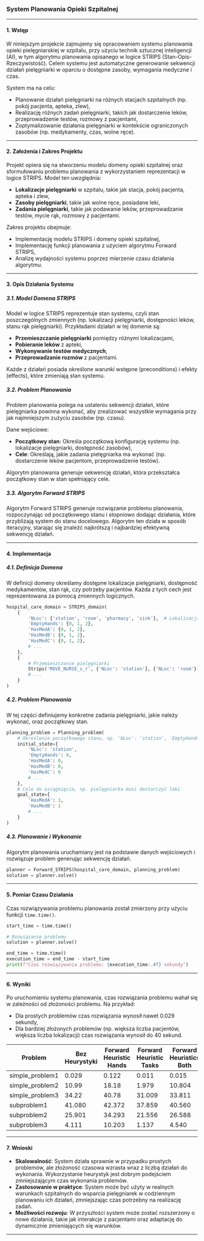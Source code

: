### System Planowania Opieki Szpitalnej

---

#### **1. Wstęp**

W niniejszym projekcie zajmujemy się opracowaniem systemu planowania opieki pielęgniarskiej w szpitalu, przy użyciu technik sztucznej inteligencji (AI), w tym algorytmu planowania opisanego w logice STRIPS (Stan-Opis-Rzeczywistość). Celem systemu jest automatyczne generowanie sekwencji działań pielęgniarki w oparciu o dostępne zasoby, wymagania medyczne i czas.

System ma na celu:
- Planowanie działań pielęgniarki na różnych stacjach szpitalnych (np. pokój pacjenta, apteka, zlew),
- Realizację różnych zadań pielęgniarki, takich jak dostarczenie leków, przeprowadzenie testów, rozmowy z pacjentami,
- Zoptymalizowanie działania pielęgniarki w kontekście ograniczonych zasobów (np. medykamenty, czas, wolne ręce).

---

#### **2. Założenia i Zakres Projektu**

Projekt opiera się na stworzeniu modelu domeny opieki szpitalnej oraz sformułowaniu problemu planowania z wykorzystaniem reprezentacji w logice STRIPS. Model ten uwzględnia:
- **Lokalizacje pielęgniarki** w szpitalu, takie jak stacja, pokój pacjenta, apteka i zlew,
- **Zasoby pielęgniarki**, takie jak  wolne ręce, posiadane leki,
- **Zadania pielęgniarki**, takie jak podawanie leków, przeprowadzanie testów, mycie rąk, rozmowy z pacjentami.


Zakres projektu obejmuje:
- Implementację modelu STRIPS i domeny opieki szpitalnej,
- Implementację funkcji planowania z użyciem algorytmu Forward STRIPS,
- Analizę wydajności systemu poprzez mierzenie czasu działania algorytmu.

---

#### **3. Opis Działania Systemu**

##### **3.1. Model Domena STRIPS**
Model w logice STRIPS reprezentuje stan systemu, czyli stan poszczególnych zmiennych (np. lokalizacji pielęgniarki, dostępności leków, stanu rąk pielęgniarki). Przykładami działań w tej domenie są:
- **Przemieszczanie pielęgniarki** pomiędzy różnymi lokalizacjami,
- **Pobieranie leków** z apteki,
- **Wykonywanie testów medycznych**,
- **Przeprowadzanie rozmów** z pacjentami.

Każde z działań posiada określone warunki wstępne (preconditions) i efekty (effects), które zmieniają stan systemu.

##### **3.2. Problem Planowania**
Problem planowania polega na ustaleniu sekwencji działań, które pielęgniarka powinna wykonać, aby zrealizować wszystkie wymagania przy jak najmniejszym zużyciu zasobów (np. czasu).

Dane wejściowe:
- **Początkowy stan**: Określa początkową konfigurację systemu (np. lokalizacje pielęgniarki, dostępność zasobów),
- **Cele**: Określają, jakie zadania pielęgniarka ma wykonać (np. dostarczenie leków pacjentom, przeprowadzenie testów).

Algorytm planowania generuje sekwencję działań, która przekształca początkowy stan w stan spełniający cele.

##### **3.3. Algorytm Forward STRIPS**
Algorytm Forward STRIPS generuje rozwiązanie problemu planowania, rozpoczynając od początkowego stanu i stopniowo dodając działania, które przybliżają system do stanu docelowego. Algorytm ten działa w sposób iteracyjny, starając się znaleźć najkrótszą i najbardziej efektywną sekwencję działań.

---

#### **4. Implementacja**

##### **4.1. Definicja Domena**
W definicji domeny określamy dostępne lokalizacje pielęgniarki, dostępność medykamentów, stan rąk, czy potrzeby pacjentów. Każda z tych cech jest reprezentowana za pomocą zmiennych logicznych.

```python
hospital_care_domain = STRIPS_domain(
    {
        'NLoc': {'station', 'room', 'pharmacy', 'sink'},  # Lokalizacja pielęgniarki
        'EmptyHands': {0, 1, 2},
        'HasMedA': {0, 1, 2},
        'HasMedB': {0, 1, 2},
        'HasMedC': {0, 1, 2},
        # ...
    },
    {
        # Przemieszczanie pielęgniarki
        Strips('MOVE_NURSE_s_r', {'NLoc': 'station'}, {'NLoc': 'room'}),
        # ...
    }
)
```

##### **4.2. Problem Planowania**
W tej części definiujemy konkretne zadania pielęgniarki, jakie należy wykonać, oraz początkowy stan.

```python
planning_problem = Planning_problem(
    # Określenie początkowego stanu, np. 'NLoc': 'station', 'EmptyHands': 0
    initial_state={
        'NLoc': 'station',
        'EmptyHands': 0,
        'HasMedA': 0,
        'HasMedB': 0,
        'HasMedC': 0
        # ...
    },
    # Cele do osiągnięcia, np. pielęgniarka musi dostarczyć leki
    goal_state={
        'HasMedA': 1,
        'HasMedB': 1
        # ...
    }
)
```

##### **4.3. Planowanie i Wykonanie**
Algorytm planowania uruchamiany jest na podstawie danych wejściowych i rozwiązuje problem generując sekwencję działań.

```python
planner = Forward_STRIPS(hospital_care_domain, planning_problem)
solution = planner.solve()
```

---

#### **5. Pomiar Czasu Działania**

Czas rozwiązywania problemu planowania został zmierzony przy użyciu funkcji `time.time()`.

```python
start_time = time.time()

# Rozwiązanie problemu
solution = planner.solve()

end_time = time.time()
execution_time = end_time - start_time
print(f"Czas rozwiązywania problemu: {execution_time:.4f} sekundy")
```

---

#### **6. Wyniki**

Po uruchomieniu systemu planowania, czas rozwiązania problemu wahał się w zależności od złożoności problemu. Na przykład:

- Dla prostych problemów czas rozwiązania wynosił nawet 0.029 sekundy,
- Dla bardziej złożonych problemów (np. większa liczba pacjentów, większa liczba lokalizacji) czas rozwiązania wynosił do 40 sekund.

| Problem          | Bez Heurystyki | Forward Heuristic Hands | Forward Heuristic Tasks | Forward Heuristics Both |
|-----------------|----------------|-------------------------|-------------------------|-------------------------|
| simple_problem1 | 0.029          | 0.122                   | 0.011                   | 0.015                   |
| simple_problem2 | 10.99          | 18.18                   | 1.979                   | 10.804                  |
| simple_problem3 | 34.22          | 40.78                   | 31.009                  | 33.811                  |
| subproblem1     | 41.080         | 42.372                  | 37.859                  | 40.560                  |
| subproblem2     | 25.901         | 34.293                  | 21.556                  | 26.588                  |
| subproblem3     | 4.111          | 10.203                  | 1.137                   | 4.540                   |

---

#### **7. Wnioski**

- **Skalowalność**: System działa sprawnie w przypadku prostych problemów, ale złożoność czasowa wzrasta wraz z liczbą działań do wykonania. Wykorzystanie heurystyk jest dobrym podejściem zmniejszającym czas wykonania problemów.
- **Zastosowanie w praktyce**: System może być użyty w realnych warunkach szpitalnych do wsparcia pielęgniarek w codziennym planowaniu ich działań, zmniejszając czas potrzebny na realizację zadań.
- **Możliwości rozwoju**: W przyszłości system może zostać rozszerzony o nowe działania, takie jak interakcje z pacjentami oraz adaptację do dynamicznie zmieniających się warunków.

---
